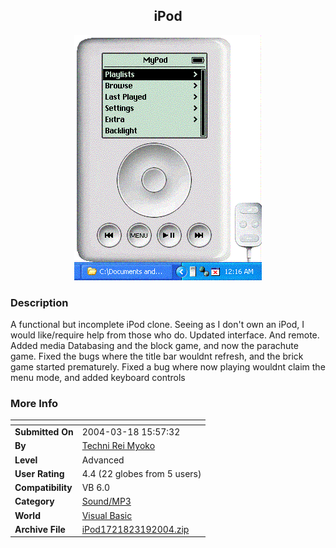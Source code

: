 ﻿<div align="center">

## iPod

<img src="PIC200431301815637.GIF">
</div>

### Description

A functional but incomplete iPod clone. Seeing as I don't own an iPod, I would like/require help from those who do. Updated interface. And remote. Added media Databasing and the block game, and now the parachute game. Fixed the bugs where the title bar wouldnt refresh, and the brick game started prematurely. Fixed a bug where now playing wouldnt claim the menu mode, and added keyboard controls
 
### More Info
 


<span>             |<span>
---                |---
**Submitted On**   |2004-03-18 15:57:32
**By**             |[Techni Rei Myoko](https://github.com/Planet-Source-Code/PSCIndex/blob/master/ByAuthor/techni-rei-myoko.md)
**Level**          |Advanced
**User Rating**    |4.4 (22 globes from 5 users)
**Compatibility**  |VB 6\.0
**Category**       |[Sound/MP3](https://github.com/Planet-Source-Code/PSCIndex/blob/master/ByCategory/sound-mp3__1-45.md)
**World**          |[Visual Basic](https://github.com/Planet-Source-Code/PSCIndex/blob/master/ByWorld/visual-basic.md)
**Archive File**   |[iPod1721823192004\.zip](https://github.com/Planet-Source-Code/techni-rei-myoko-ipod__1-52309/archive/master.zip)








